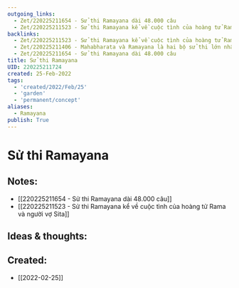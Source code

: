 ```yaml
---
outgoing_links:
  - Zet/220225211654 - Sử thi Ramayana dài 48.000 câu
  - Zet/220225211523 - Sử thi Ramayana kể về cuộc tình của hoàng tử Rama và người vợ Sita
backlinks:
  - Zet/220225211523 - Sử thi Ramayana kể về cuộc tình của hoàng tử Rama và người vợ Sita
  - Zet/220225211406 - Mahabharata và Ramayana là hai bộ sử thi lớn nhất của Ấn Độ
  - Zet/220225211654 - Sử thi Ramayana dài 48.000 câu
title: Sử thi Ramayana
UID: 220225211724
created: 25-Feb-2022
tags:
  - 'created/2022/Feb/25'
  - 'garden'
  - 'permanent/concept'
aliases:
  - Ramayana
publish: True
---
```

# Sử thi Ramayana

## Notes:
- [[220225211654 - Sử thi Ramayana dài 48.000 câu]]
- [[220225211523 - Sử thi Ramayana kể về cuộc tình của hoàng tử Rama và người vợ Sita]]


## Ideas & thoughts:



## Created:
- [[2022-02-25]]
